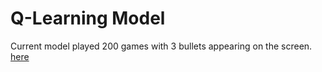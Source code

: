 # Q-Learning Model
Current model played 200 games with 3 bullets appearing on the screen. [here](image.png)